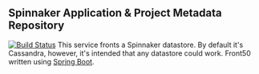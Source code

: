 Spinnaker Application & Project Metadata Repository
------------------------------------
[![Build Status](https://api.travis-ci.org/spinnaker/front50.svg?branch=master)](https://travis-ci.org/spinnaker/front50)
This service fronts a Spinnaker datastore. By default it's Cassandra, however, it's intended that any datastore could work. Front50 written using [Spring Boot][0]. 



[0]:http://projects.spring.io/spring-boot/
